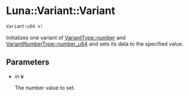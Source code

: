 # Luna::Variant::Variant

```c++
Variant(u64 v)
```

Initializes one variant of [VariantType::number](group___runtime_1ggac1ce0b9d7902d01bfd860c08aed25233ab1bc248a7ff2b2e95569f56de68615df.md) and [VariantNumberType::number_u64](group___runtime_1gga736977eb95737aa8503b91d026bac3faae67f812e1892ff4108ec859bad6f3f79.md) and sets its data to the specified value. 



## Parameters
* *in* **v**

    The number value to set. 

